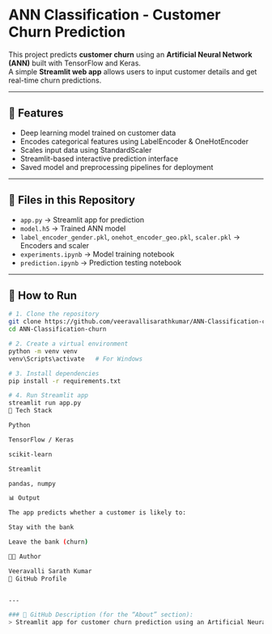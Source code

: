 # ANN Classification - Customer Churn Prediction

This project predicts **customer churn** using an **Artificial Neural Network (ANN)** built with TensorFlow and Keras.  
A simple **Streamlit web app** allows users to input customer details and get real-time churn predictions.

---

## 🧠 Features
- Deep learning model trained on customer data  
- Encodes categorical features using LabelEncoder & OneHotEncoder  
- Scales input data using StandardScaler  
- Streamlit-based interactive prediction interface  
- Saved model and preprocessing pipelines for deployment  

---

## 📁 Files in this Repository
- `app.py` → Streamlit app for prediction  
- `model.h5` → Trained ANN model  
- `label_encoder_gender.pkl`, `onehot_encoder_geo.pkl`, `scaler.pkl` → Encoders and scaler  
- `experiments.ipynb` → Model training notebook  
- `prediction.ipynb` → Prediction testing notebook  

---

## 🚀 How to Run
```bash
# 1. Clone the repository
git clone https://github.com/veeravallisarathkumar/ANN-Classification-churn.git
cd ANN-Classification-churn

# 2. Create a virtual environment
python -m venv venv
venv\Scripts\activate   # For Windows

# 3. Install dependencies
pip install -r requirements.txt

# 4. Run Streamlit app
streamlit run app.py
🧩 Tech Stack

Python

TensorFlow / Keras

scikit-learn

Streamlit

pandas, numpy

📊 Output

The app predicts whether a customer is likely to:

Stay with the bank

Leave the bank (churn)

👨‍💻 Author

Veeravalli Sarath Kumar
🔗 GitHub Profile


---

### 💬 GitHub Description (for the “About” section):
> Streamlit app for customer churn prediction using an Artificial Neural Network (ANN) built with TensorFlow and Keras.
